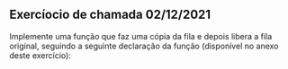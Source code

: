 ## Exercíocio de chamada 02/12/2021
Implemente uma função que faz uma cópia da fila e depois libera a fila original, seguindo a seguinte declaração da função (disponível no anexo deste exercício):
